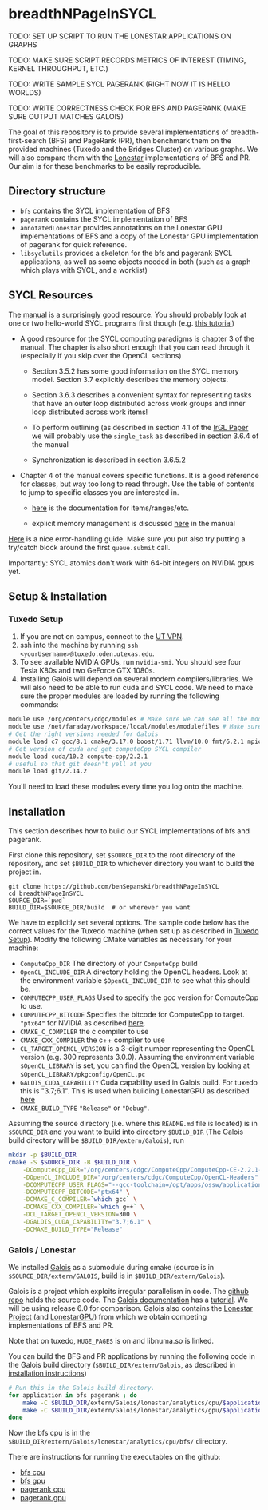 # breadthNPageInSYCL

TODO: SET UP SCRIPT TO RUN THE LONESTAR APPLICATIONS ON GRAPHS

TODO: MAKE SURE SCRIPT RECORDS METRICS OF INTEREST (TIMING, KERNEL THROUGHPUT, ETC.)

TODO: WRITE SAMPLE SYCL PAGERANK (RIGHT NOW IT IS HELLO WORLDS)

TODO: WRITE CORRECTNESS CHECK FOR BFS AND PAGERANK (MAKE SURE OUTPUT MATCHES GALOIS)

The goal of this repository is to provide several implementations
of breadth-first-search (BFS) and PageRank (PR),
then benchmark them on the provided machines
(Tuxedo and the Bridges Cluster) on various graphs.
We will also compare them with the [Lonestar](https://iss.oden.utexas.edu/?p=projects/galois/lonestar)
implementations of BFS and PR.
Our aim is for these benchmarks to be easily reproducible.

## Directory structure

* `bfs` contains the SYCL implementation of BFS
* `pagerank` contains the SYCL implementation of BFS
* `annotatedLonestar` provides annotations on the Lonestar GPU
  implementations of BFS and a copy of the Lonestar GPU implementation
  of pagerank for quick reference.
* `libsyclutils` provides a skeleton for the bfs and pagerank
  SYCL applications, as well as some objects needed in both
  (such as a graph which plays with SYCL,
  and a worklist)

## SYCL Resources

The [manual](https://www.khronos.org/registry/SYCL/specs/sycl-1.2.1.pdf)
is a surprisingly good resource.
You should probably look at one or two hello-world
SYCL programs first though (e.g. [this tutorial](https://tech.io/playgrounds/48226/introduction-to-sycl/getting-started))

* A good resource for the SYCL computing paradigms is chapter 3 of the manual.
  The chapter is also short enough that you can read through it
  (especially if you skip over the OpenCL sections)

    - Section 3.5.2 has some good information on the SYCL memory model.
      Section 3.7 explicitly describes the memory objects. 

    - Section 3.6.3 describes a convenient syntax for representing
      tasks that have an outer loop distributed across work groups
      and inner loop distributed across work items!

    - To perform outlining (as described in section 4.1
      of the [IrGL Paper](https://dl.acm.org/doi/10.1145/2983990.2984015)
      we will probably use the `single_task` as described
      in section 3.6.4 of the manual

    - Synchronization is described in section 3.6.5.2

* Chapter 4 of the manual covers specific functions. It is a good 
  reference for classes,
  but way too long to read through.
  Use the table of contents to jump to specific classes you are
  interested in.

    - [here](https://www.khronos.org/registry/SYCL/specs/sycl-1.2.1.pdf#page=150&zoom=100,96,730)
      is the documentation for items/ranges/etc.

    - explicit memory management is discussed [here](https://www.khronos.org/registry/SYCL/specs/sycl-1.2.1.pdf#page=182&zoom=100,96,329)
      in the manual

[Here](https://developer.codeplay.com/products/computecpp/ce/guides/sycl-guide/error-handling) is
a nice error-handling guide. Make sure you put also try putting a try/catch
block around the first `queue.submit` call.

Importantly: SYCL atomics don't work with 64-bit integers on NVIDIA gpus yet.

## Setup & Installation

### Tuxedo Setup

1. If you are not on campus, connect to the [UT VPN](https://wikis.utexas.edu/display/engritgpublic/Connecting+to+the+University+of+Texas+VPN).
2. ssh into the machine by running `ssh <yourUsername>@tuxedo.oden.utexas.edu`.
3. To see available NVIDIA GPUs, run `nvidia-smi`. You should see four Tesla K80s and two GeForce GTX 1080s.
4. Installing Galois will depend on several modern compilers/libraries. 
   We will also need to be able to run cuda and SYCL code. We need to make sure
   the proper modules are loaded by running the following commands:

```bash
module use /org/centers/cdgc/modules # Make sure we can see all the modules we will need:
module use /net/faraday/workspace/local/modules/modulefiles # Make sure we can see all the modules we will need:
# Get the right versions needed for Galois
module load c7 gcc/8.1 cmake/3.17.0 boost/1.71 llvm/10.0 fmt/6.2.1 mpich2/3.2
# Get version of cuda and get computeCpp SYCL compiler
module load cuda/10.2 compute-cpp/2.2.1
# useful so that git doesn't yell at you
module load git/2.14.2
```
You'll need to load these modules every time you log onto the machine.

## Installation

This section describes how to build our SYCL implementations of
bfs and pagerank.

First clone this repository, set `$SOURCE_DIR`
to the root directory of the repository, and set
`$BUILD_DIR` to whichever directory you want to build
the project in.
```
git clone https://github.com/benSepanski/breadthNPageInSYCL
cd breadthNPageInSYCL
SOURCE_DIR=`pwd`
BUILD_DIR=$SOURCE_DIR/build  # or wherever you want
```

We have to explicitly set several options.
The sample code below has the correct values for the Tuxedo machine
(when set up as described in [Tuxedo Setup](#tuxedo-setup)).
Modify the following CMake variables as necessary for your machine:

* `ComputeCpp_DIR` The directory of your `ComputeCpp` build
* `OpenCL_INCLUDE_DIR` A directory holding the OpenCL headers.
  Look at the environment variable `$OpenCL_INCLUDE_DIR` to
  see what this should be.
* `COMPUTECPP_USER_FLAGS` Used to specify the gcc version for ComputeCpp to use.
* `COMPUTECPP_BITCODE` Specifies the bitcode for ComputeCpp to target.
   `"ptx64"` for NVIDIA as described
   [here](https://developer.codeplay.com/products/computecpp/ce/guides/platform-support/targeting-nvidia-ptx).
* `CMAKE_C_COMPILER` the c compiler to use
* `CMAKE_CXX_COMPILER` the c++ compiler to use
* `CL_TARGET_OPENCL_VERSION` is a 3-digit number representing the OpenCL version
  (e.g. 300 represents 3.0.0).
  Assuming the environment variable `$OpenCL_LIBRARY` is set,
  you can find the OpenCL version by looking at `$OpenCL_LIBRARY/pkgconfig/OpenCL.pc`
* `GALOIS_CUDA_CAPABILITY` Cuda capability used in Galois build.
  For tuxedo this is "3.7;6.1". This is used when
  building LonestarGPU as described [here](https://github.com/IntelligentSoftwareSystems/Galois/tree/master/lonestar/analytics/gpu)
* `CMAKE_BUILD_TYPE` `"Release"` or `"Debug"`.

Assuming the source directory (i.e. where this `README.md` file is located)
is in `$SOURCE_DIR` and you want to build into directory `$BUILD_DIR`
(The Galois build directory will be `$BUILD_DIR/extern/Galois`), run
```bash
mkdir -p $BUILD_DIR
cmake -S $SOURCE_DIR -B $BUILD_DIR \
    -DComputeCpp_DIR="/org/centers/cdgc/ComputeCpp/ComputeCpp-CE-2.2.1-x86_64-linux-gnu/" \
    -DOpenCL_INCLUDE_DIR="/org/centers/cdgc/ComputeCpp/OpenCL-Headers" \
    -DCOMPUTECPP_USER_FLAGS="--gcc-toolchain=/opt/apps/ossw/applications/gcc/gcc-8.1/c7" \
    -DCOMPUTECPP_BITCODE="ptx64" \
    -DCMAKE_C_COMPILER=`which gcc` \
    -DCMAKE_CXX_COMPILER=`which g++` \
    -DCL_TARGET_OPENCL_VERSION=300 \
    -DGALOIS_CUDA_CAPABILITY="3.7;6.1" \
    -DCMAKE_BUILD_TYPE="Release"
```

### Galois / Lonestar

We installed [Galois](https://iss.oden.utexas.edu/?p=projects/galois)
as a submodule during cmake (source is in `$SOURCE_DIR/extern/GALOIS`,
build is in `$BUILD_DIR/extern/Galois`).

Galois is a project which exploits irregular parallelism in code. 
The [github repo](https://github.com/IntelligentSoftwareSystems/Galois) holds the source code.
The [Galois documentation](https://iss.oden.utexas.edu/projects/galois/api/current/index.html) has
a [tutorial](https://iss.oden.utexas.edu/projects/galois/api/current/tutorial.html).
We will be using release 6.0 for comparison.
Galois also contains the [Lonestar Project](https://iss.oden.utexas.edu/?p=projects/galois/lonestar)
(and [LonestarGPU](https://iss.oden.utexas.edu/?p=projects/galois/lonestargpu))
from which we obtain competing implementations of BFS and PR.

Note that on tuxedo, `HUGE_PAGES` is on and libnuma.so is linked.

You can build the BFS and PR applications by running
the following code in the Galois build directory
(`$BUILD_DIR/extern/Galois`, as described in [installation instructions](#installation))
```bash
# Run this in the Galois build directory.
for application in bfs pagerank ; do
    make -C $BUILD_DIR/extern/Galois/lonestar/analytics/cpu/$application -j
    make -C $BUILD_DIR/extern/Galois/lonestar/analytics/gpu/$application -j
done
```
Now the bfs cpu is in the `$BUILD_DIR/extern/Galois/lonestar/analytics/cpu/bfs/` directory.

There are instructions for running the executables on the github:
* [bfs cpu](https://github.com/IntelligentSoftwareSystems/Galois/tree/master/lonestar/analytics/cpu/bfs)
* [bfs gpu](https://github.com/IntelligentSoftwareSystems/Galois/tree/master/lonestar/analytics/gpu/bfs)
* [pagerank cpu](https://github.com/IntelligentSoftwareSystems/Galois/tree/master/lonestar/analytics/cpu/pagerank)
* [pagerank gpu](https://github.com/IntelligentSoftwareSystems/Galois/tree/master/lonestar/analytics/gpu/pagerank)
